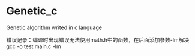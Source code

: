 Genetic_c
=========

Genetic algorithm writed in c language

错误记录：编译时出现错误无法使用math.h中的函数，在后面添加参数-lm解决
gcc -o test main.c -lm
